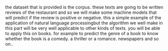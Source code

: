 the dataset that is provided is the corpus. these texts are going to be written reviews of the restaurant and so we will make some machine models that will 
predict if the review is positive or negative. this a simple example of the application of natural language processingbut the algorithm we well make in this part will be very well applicable to other 
kinds of texts.  you will be able to apply this on books. for example to predict the genre of a book to know whether the book is a comedy. a thriller or a romance. newspapers and so on.. 
